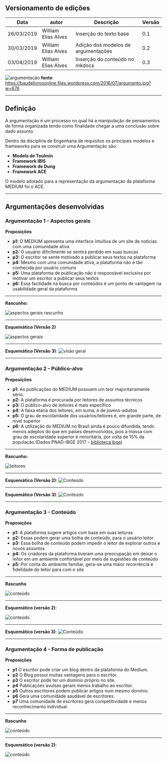 ## Versionamento de edições
| Data           | autor                | Descrição                           |Versão|
|----------------|----------------------|-------------------------------------|------|
|   26/03/2019   | William Elias Alves  | Inserção do texto base | 0.1  |
|   30/03/2019   | William Elias Alves  | Adição dos modelos de argumentações | 0.2  |
|   03/04/2019   | William Elias Alves  | Inserção do conteúdo no mkdocs | 0.3  |


![argumentação](images/argumentacao.jpg)
**fonte**: https://baudelivrosonline.files.wordpress.com/2016/07/argumento.jpg?w=676
***

## Definição
A argumentação é um processo no qual há a manipulação de pensamentos de forma organizada tendo como finalidade chegar a uma conclusão sobre dado assunto.

Dentro da disciplina de Engenharia de requisitos os principais modelos e frameworks para se construir uma Argumentação são:

* **Modelo de Toulmin**
* **Framework IBIS**
* **Framework de Dung**
* **Framework ACE**

O modelo adotado para a representação da argumentação da plataforma MEDIUM foi o ACE.

***

## Argumentações desenvolvidas

### Argumentação 1 - Aspectos gerais

**Proposições**

* **p1:** O MEDIUM apresenta uma interface intuitiva de um site de notícias com uma comunidade ativa
* **p2:** O usuário dificilmente se sentirá perdido em suas buscas
* **p3:** O escritor se sente motivado a publicar seus textos na plataforma
* **p4:** Mesmo com uma comunidade ativa, a plataforma não é tão conhecida por usuário comuns
* **p5:** Uma plataforma de publicação não é responsável exclusiva por motivar um escritor a publicar seus textos
* **p6:** Essa facilidade na busca por conteúdos é um ponto de vantagem na usabilidade geral da plataforma


***

**Rascunho:**

![aspectos gerais rascunho](pre-rastreabilidade/argumentations/rascunho1.jpg) 

***
**Esquemático (Versão 2)**

![aspectos gerais](pre-rastreabilidade/argumentations/Argumentacao_2(v2).jpg)

***

**Esquemático (Versão 3)**:
![visão geral](pre-rastreabilidade/argumentations/Diagrama1(v3).png)


***

### Argumentação 2 - Público-alvo
**Proposições**

* **p1:** As publicações do MEDIUM possuem um teor majoritariamente sério.
* **p2:** A plataforma é procurada por leitores de assuntos técnicos
* **p3:** O público-alvo de leitores é mais específico
* **p4:** A faixa etária dos leitores, em suma, é de jovens-adultos
* **p5:** O grau de escolaridade dos usuários/leitores é, em grande parte, de nível superior
* **p6:** A utilização do MEDIUM no Brasil ainda é pouco difundida, tendo menos adeptos do que em países desenvolvidos, pois a massa com grau de escolaridade superior é minoritária, por volta de 15% da população.(Dados:PNAD-IBGE 2017 - [biblioteca ibge](https://biblioteca.ibge.gov.br/visualizacao/livros/liv101576_informativo.pdf))

***

**Rascunho:**

![leitores](pre-rastreabilidade/argumentations/rascunho3.jpg) 

***

**Esquemático (Versão 2)**:
![Conteúdo](pre-rastreabilidade/argumentations/Argumentacao_1(v2).jpg)

***

**Esquemático (Versão 3)**:
![Conteúdo](pre-rastreabilidade/argumentations/Diagrama2(v3).png)

***

### Argumentação 3 - Conteúdo
**Proposições**

* **p1:** A plataforma sugere artigos com base em suas leituras
* **p2:** Essas podem gerar uma bolha de conteúdo, para o usuário leitor
* **p3:** Essa bolha de conteúdo podem impedir o leitor de explorar outros e novos assuntos
* **p4:** Os criadores da plataforma tiveram uma preocupação em deixar o leitor em um ambiente confortável por meio de sugestões de conteúdo
* **p5:** Por conta do ambiente familiar, gera-se uma maior recorrência e fidelidade do leitor para com o site
***
**Rascunho**

![conteúdo](pre-rastreabilidade/argumentations/rascunho2.jpg) 

***
**Esquemático (versão 2)**:

![conteúdo](pre-rastreabilidade/argumentations/Argumentacao_3(v2).jpg)
***
**Esquemático (versão 3)**:
![Conteúdo](pre-rastreabilidade/argumentations/Diagrama3(v3).png)

***

### Argumentação 4 - Forma de publicação
**Proposições**

* **p1** ​O escritor pode criar um blog dentro da plataforma do Medium. 
* **p2** ​O Blog possui muitas vantagens para o escritor.
* **p3** ​O escritor pode ter um domínio próprio no site.
* **p4** Publicações avulsas geram menos trabalho ao escritor.
* **p5**​ Outros escritores podem publicar artigos num mesmo domínio.
* **p6** Gera uma comunidade saudável de escritores.
* **p7** Uma comunidade de escritores gera competitividade e menos reconhecimento individual.

***
**Rascunho**

![conteúdo](pre-rastreabilidade/argumentations/argumentacao(v1)_plataforma_PedroRodrigues.jpg) 

***
**Esquemático (versão 2)**:

![conteúdo](pre-rastreabilidade/argumentations/argumentacao(v2)_plataforma_PedroRodrigues.jpg)
